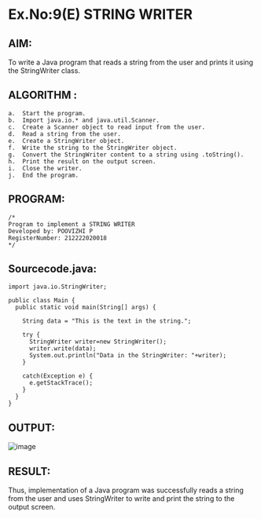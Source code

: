 # Ex.No:9(E) STRING WRITER

## AIM:
To write a Java program that reads a string from the user and prints it using the StringWriter class.
## ALGORITHM :
```
a.	Start the program.
b.	Import java.io.* and java.util.Scanner.
c.	Create a Scanner object to read input from the user.
d.	Read a string from the user.
e.	Create a StringWriter object.
f.	Write the string to the StringWriter object.
g.	Convert the StringWriter content to a string using .toString().
h.	Print the result on the output screen.
i.	Close the writer.
j.	End the program.
```

## PROGRAM:
 ```
/*
Program to implement a STRING WRITER
Developed by: POOVIZHI P
RegisterNumber: 212222020018
*/
```

## Sourcecode.java:
```
import java.io.StringWriter;

public class Main {
  public static void main(String[] args) {

    String data = "This is the text in the string.";

    try {
      StringWriter writer=new StringWriter();
      writer.write(data);
      System.out.println("Data in the StringWriter: "+writer);
    }

    catch(Exception e) {
      e.getStackTrace();
    }
  }
}
```
## OUTPUT:

![image](https://github.com/user-attachments/assets/920b9d79-8f27-4466-baef-a205faf88327)


## RESULT:
Thus, implementation of  a Java program was successfully reads a string from the user and uses StringWriter to write and print the string to the output screen.

